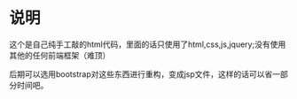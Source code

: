 # 说明

这个是自己纯手工敲的html代码，里面的话只使用了html,css,js,jquery;没有使用其他的任何前端框架（难顶）

后期可以选用bootstrap对这些东西进行重构，变成jsp文件，这样的话可以省一部分时间吧。